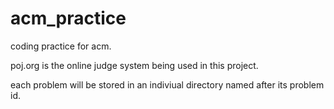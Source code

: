# acm_practice
coding practice for acm.

poj.org is the online judge system being used in this project.

each problem will be stored in an indiviual directory named after its problem id.
